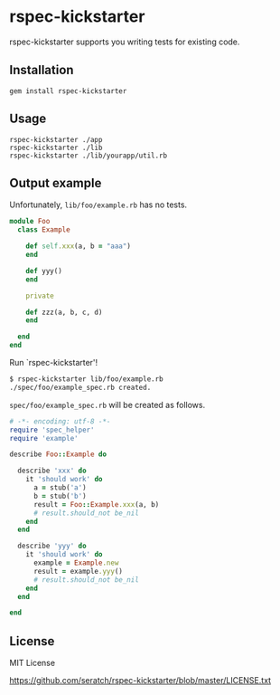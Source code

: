 # rspec-kickstarter

rspec-kickstarter supports you writing tests for existing code.

## Installation

    gem install rspec-kickstarter

## Usage

    rspec-kickstarter ./app
    rspec-kickstarter ./lib
    rspec-kickstarter ./lib/yourapp/util.rb

## Output example

Unfortunately, `lib/foo/example.rb` has no tests.

```ruby
module Foo
  class Example

    def self.xxx(a, b = "aaa")
    end

    def yyy()
    end

    private

    def zzz(a, b, c, d)
    end

  end
end
```

Run `rspec-kickstarter'!

```sh
$ rspec-kickstarter lib/foo/example.rb
./spec/foo/example_spec.rb created.
```

`spec/foo/example_spec.rb` will be created as follows.

```ruby
# -*- encoding: utf-8 -*-
require 'spec_helper'
require 'example'

describe Foo::Example do

  describe 'xxx' do
    it 'should work' do
      a = stub('a')
      b = stub('b')
      result = Foo::Example.xxx(a, b)
      # result.should_not be_nil
    end
  end

  describe 'yyy' do
    it 'should work' do
      example = Example.new
      result = example.yyy()
      # result.should_not be_nil
    end
  end

end
```

## License

MIT License

https://github.com/seratch/rspec-kickstarter/blob/master/LICENSE.txt


